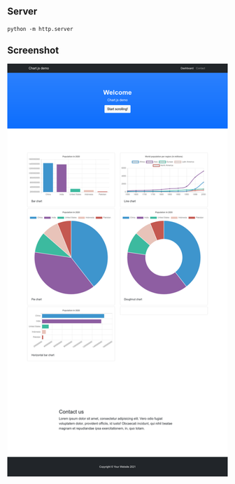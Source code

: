 
## Server
``python -m http.server``

## Screenshot
 ![-](https://github.com/signalarun/dashboards/blob/main/sample/chartjs/screenshot/screenshot_home.png)
